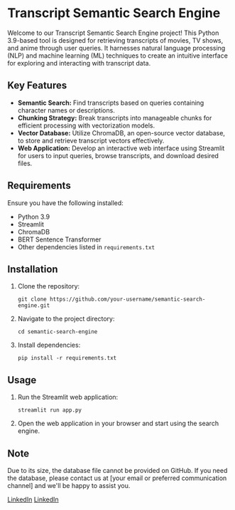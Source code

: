 # Transcript Semantic Search Engine

Welcome to our Transcript Semantic Search Engine project! This Python 3.9-based tool is designed for retrieving transcripts of movies, TV shows, and anime through user queries. It harnesses natural language processing (NLP) and machine learning (ML) techniques to create an intuitive interface for exploring and interacting with transcript data.

## Key Features

- **Semantic Search:** Find transcripts based on queries containing character names or descriptions.
- **Chunking Strategy:** Break transcripts into manageable chunks for efficient processing with vectorization models.
- **Vector Database:** Utilize ChromaDB, an open-source vector database, to store and retrieve transcript vectors effectively.
- **Web Application:** Develop an interactive web interface using Streamlit for users to input queries, browse transcripts, and download desired files.

## Requirements

Ensure you have the following installed:

- Python 3.9
- Streamlit
- ChromaDB
- BERT Sentence Transformer
- Other dependencies listed in `requirements.txt`

## Installation

1. Clone the repository:

    ```
    git clone https://github.com/your-username/semantic-search-engine.git
    ```

2. Navigate to the project directory:

    ```
    cd semantic-search-engine
    ```

3. Install dependencies:

    ```
    pip install -r requirements.txt
    ```

## Usage

1. Run the Streamlit web application:

    ```
    streamlit run app.py
    ```

2. Open the web application in your browser and start using the search engine.

## Note

Due to its size, the database file cannot be provided on GitHub. If you need the database, please contact us at [your email or preferred communication channel] and we'll be happy to assist you.

[LinkedIn](https://www.linkedin.com/in/nehanth77/) 
[LinkedIn](https://www.linkedin.com/in/perika-nikhil-10b400266)